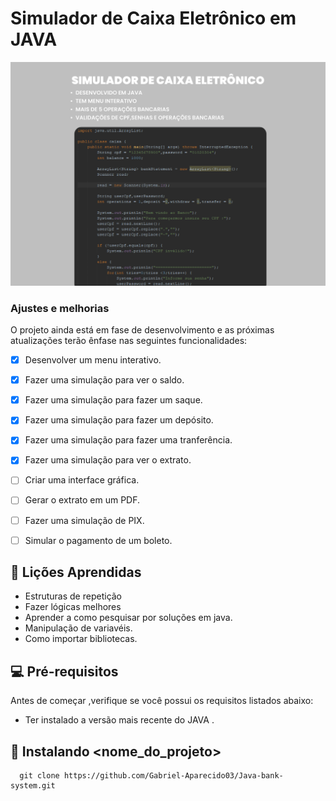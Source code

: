 # Simulador de Caixa Eletrônico em JAVA

<img src="Desktop - 1(1).svg " alt="imagem simples do sistema" />
     
### Ajustes e melhorias
     
O projeto ainda está em fase de desenvolvimento e as próximas atualizações terão ênfase nas seguintes funcionalidades:
     
- [x] Desenvolver um menu interativo.
- [x] Fazer uma simulação para ver o saldo.
- [x] Fazer uma simulação para fazer um saque.
- [x] Fazer uma simulação para fazer um depósito.
- [x] Fazer uma simulação para fazer uma tranferência.
- [x] Fazer uma simulação para ver o extrato.
- [ ] Criar uma interface gráfica.
- [ ] Gerar o extrato em um PDF.
- [ ] Fazer uma simulação de PIX.
- [ ] Simular o pagamento de um boleto.
     

## 📓 Lições Aprendidas 

- Estruturas de repetição
- Fazer lógicas melhores
- Aprender a como pesquisar por soluções em java.
- Manipulação de variavéis.
- Como importar bibliotecas.

     
## 💻 Pré-requisitos
     
Antes de começar ,verifique se você possui os requisitos listados abaixo:

* Ter instalado a versão mais recente do JAVA .
     
## 🚀 Instalando <nome_do_projeto>
  ```
    git clone https://github.com/Gabriel-Aparecido03/Java-bank-system.git
    
   ```
